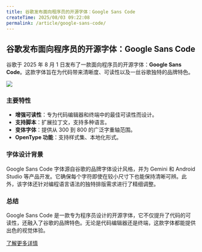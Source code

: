 ```yaml
---
title: 谷歌发布面向程序员的开源字体：Google Sans Code
createTime: 2025/08/03 09:22:08
permalink: /article/google-sans-code/
---
```


## 谷歌发布面向程序员的开源字体：Google Sans Code

谷歌于 2025 年 8 月 1 日发布了一款面向程序员的开源字体：**Google Sans Code**。这款字体旨在为代码带来清晰度、可读性以及一丝谷歌独特的品牌特色。

![](/imgs/google-sans-code-sample.png)

### 主要特性

- **增强可读性**：专为代码编辑器和终端中的最佳可读性而设计。
- **支持脚本**：扩展拉丁文，支持多种语言。
- **变体字体**：提供从 300 到 800 的广泛字重轴范围。
- **OpenType 功能**：支持样式集、本地化形式。

### 字体设计背景

Google Sans Code 字体源自谷歌的品牌字体设计风格，并为 Gemini 和 Android Studio 等产品开发。它确保每个字符即使在较小尺寸下也能保持清晰可辨。此外，该字体还针对编程语言语法的独特排版需求进行了精细调整。

### 总结

Google Sans Code 是一款专为程序员设计的开源字体，它不仅提升了代码的可读性，还融入了谷歌的品牌特色。无论是代码编辑器还是终端，这款字体都能提供出色的视觉体验。

[了解更多详情](https://github.com/googlefonts/googlesans-code)